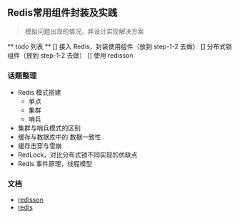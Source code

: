 ## Redis常用组件封装及实践
> 模拟问题出现的情况，并设计实现解决方案

** todo 列表 **
[] 接入 Redis，封装使用组件（放到 step-1-2 去做）
[] 分布式锁组件（放到 step-1-2 去做）
[] 使用 redisson

### 话题整理
- Redis 模式搭建
    - 单点
    - 集群
    - 哨兵
- 集群与哨兵模式的区别
- 缓存与数据库中的 数据一致性
- 缓存击穿与雪崩
- RedLock，对比分布式锁不同实现的优缺点
- Redis 事件原理，线程模型

### 文档
- [redisson](https://github.com/redisson/redisson/wiki/%E7%9B%AE%E5%BD%95)
- [redis](http://redis.cn/topics/sentinel.html)